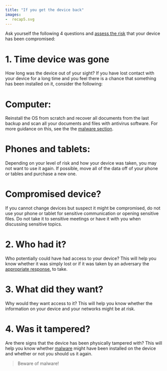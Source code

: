```yaml
---
title: "If you get the device back"
images:
-  recap5.svg
---
```


Ask yourself the following 4 questions and [assess the risk](topics/practice-2-planning/2-assess-risk/1-1-intro.md) that your device has been compromised:
<br>
>
# 1. Time device was gone

How long was the device out of your sight? If you have lost contact with your device for a long time and you feel there is a chance that something has been installed on it, consider the following:
<br>
# Computer:
Reinstall the OS from scratch and recover all documents from the last backup and scan all your documents and files with antivirus software. For more guidance on this, see the the [malware section](topics/practice-1-emergencies/4-malware/1-1-intro.md).
<br>
# Phones and tablets:
Depending on your level of risk and how your device was taken, you may not want to use it again. If possible, move all of the data off of your phone or tables and purchase a new one.
<br>
# Compromised device?
If you cannot change devices but suspect it might be compromised, do not use your phone or tablet for sensitive communication or opening sensitive files. Do not take it to sensitive meetings or have it with you when discussing sensitive topics.
<br>
>
# 2. Who had it?

Who potentially could have had access to your device? This will help you know whether it was simply lost or if it was taken by an adversary the [appropriate response.](topics/practice-2-planning/1-threats/1-1-intro.md) to take.
<br>
>
# 3. What did they want?

Why would they want access to it? This will help you know whether the information on your device and your networks might be at risk.
<br>
>
# 4. Was it tampered?

Are there signs that the device has been physically tampered with? This will help you know whether [malware](topics/practice-1-emergencies/4-malware/1-1-intro.md) might have been installed on the device and whether or not you should us it again.
<br>
> Beware of malware!
